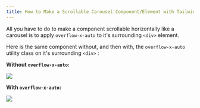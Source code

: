 ```yaml
---
title: How to Make a Scrollable Carousel Component/Element with TailwindCSS without Using a Carousel
---
```



All you have to do to make a component scrollable horizontally like a carousel is to apply `overflow-x-auto` to it's surrounding `<div>` element.

Here is the same component without, and then with, the `overflow-x-auto` utility class on it's surrounding `<div>` :

**Without `overflow-x-auto`:**

![](without%20overflow-x-auto.png)


**With `overflow-x-auto`:**

![](with%20overflow-x-auto.png)